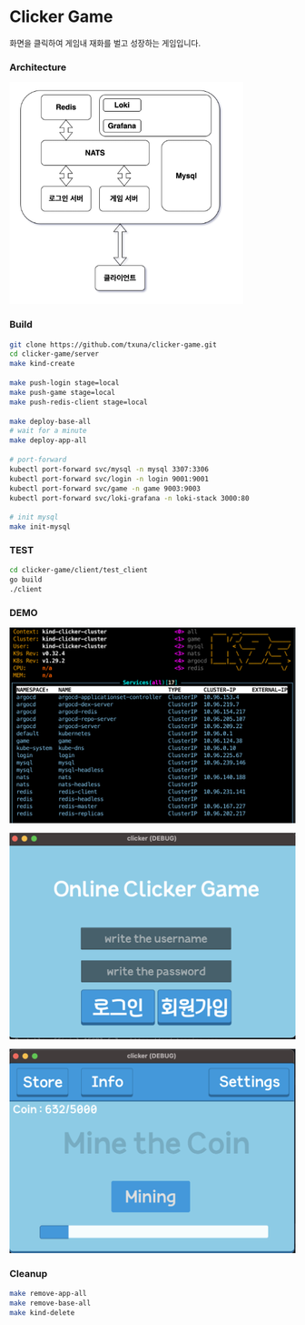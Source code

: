 # Clicker Game
화면을 클릭하여 게임내 재화를 벌고 성장하는 게임입니다. 

### Architecture
![alt text](./image/arch.png)

### Build
```bash
git clone https://github.com/txuna/clicker-game.git
cd clicker-game/server
make kind-create

make push-login stage=local
make push-game stage=local
make push-redis-client stage=local

make deploy-base-all
# wait for a minute
make deploy-app-all

# port-forward
kubectl port-forward svc/mysql -n mysql 3307:3306
kubectl port-forward svc/login -n login 9001:9001
kubectl port-forward svc/game -n game 9003:9003
kubectl port-forward svc/loki-grafana -n loki-stack 3000:80

# init mysql 
make init-mysql

```

### TEST
```bash
cd clicker-game/client/test_client
go build
./client
```

### DEMO
![alt text](./image/k9s.png)

![alt text](./image/image.png)

![alt text](./image/image-1.png)

### Cleanup 
```bash
make remove-app-all
make remove-base-all
make kind-delete
```